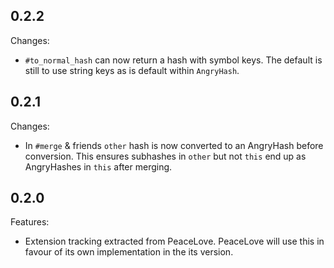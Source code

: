 ## 0.2.2

Changes:
  - `#to_normal_hash` can now return a hash with symbol keys. The default is still to use string keys as is default within `AngryHash`.

## 0.2.1

Changes:

  - In `#merge` & friends `other` hash is now converted to an AngryHash before conversion.
    This ensures subhashes in `other` but not `this` end up as AngryHashes in `this` after merging.

## 0.2.0

Features:

  - Extension tracking extracted from PeaceLove. PeaceLove will use this in favour of its own implementation in the its version.
